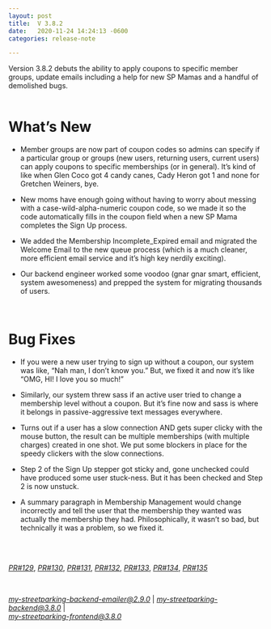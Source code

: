 ```yaml
---
layout: post
title:  V 3.8.2
date:   2020-11-24 14:24:13 -0600
categories: release-note

---
```

Version 3.8.2  debuts the ability to apply coupons to specific member groups, update emails including a help for new SP Mamas and a handful of demolished bugs. 
<br/><br/>


# What’s New
- Member groups are now part of coupon codes so admins can specify if a particular group or groups (new users, returning users, current users) can apply coupons to specific memberships (or in general). It’s kind of like when Glen Coco got 4 candy canes, Cady Heron got 1 and none for Gretchen Weiners, bye. 

- New moms have enough going without having to worry about messing with a case-wild-alpha-numeric coupon code, so we made it so the code automatically fills in the coupon field when a new SP Mama completes the Sign Up process. 

- We added the Membership Incomplete_Expired email and migrated the Welcome Email to the new queue process (which is a much cleaner, more efficient email service and it’s high key nerdily exciting). 

- Our backend engineer worked some voodoo (gnar gnar smart, efficient, system awesomeness) and prepped the system for migrating thousands of users. 

<br/>

# Bug Fixes
- If you were a new user trying to sign up without a coupon, our system was like, “Nah man, I don’t know you.” But, we fixed it and now it’s like “OMG, HI! I love you so much!” 

- Similarly, our system threw sass if an active user tried to change a membership level without a coupon. But it’s fine now and sass is where it belongs in passive-aggressive text messages everywhere. 

- Turns out if a user has a slow connection AND gets super clicky with the mouse button, the result can be multiple memberships (with multiple charges) created in one shot. We put some blockers in place for the speedy clickers with the slow connections. 

- Step 2 of the Sign Up stepper got sticky and, gone unchecked could have produced some user stuck-ness. But it has been checked and Step 2 is now unstuck. 

- A summary paragraph in Membership Management would change incorrectly and tell the user that the membership they wanted was actually the membership they had. Philosophically, it wasn’t so bad, but technically it was a problem, so we fixed it. 

<br/>
  

<br/>


*[PR#129](https://github.com/streetparking/my-streetparking/pull/129)*, *[PR#130](https://github.com/streetparking/my-streetparking/pull/130)*, *[PR#131](https://github.com/streetparking/my-streetparking/pull/131)*, *[PR#132](https://github.com/streetparking/my-streetparking/pull/132)*, *[PR#133](https://github.com/streetparking/my-streetparking/pull/133)*, *[PR#134](https://github.com/streetparking/my-streetparking/pull/134)*, *[PR#135](https://github.com/streetparking/my-streetparking/pull/135)*   
  

<br/>

*[my-streetparking-backend-emailer@2.9.0](https://github.com/streetparking/my-streetparking/blob/development/packages/my-streetparking-backend-emailer/CHANGELOG.md)* \| *[my-streetparking-backend@3.8.0](https://github.com/streetparking/my-streetparking/blob/development/packages/my-streetparking-backend/CHANGELOG.md)* \| <br> *[my-streetparking-frontend@3.8.0](https://github.com/streetparking/my-streetparking/blob/development/packages/my-streetparking-frontend/CHANGELOG.md)* 



 
 
 
